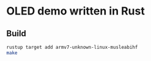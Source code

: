 # OLED demo written in Rust

## Build

```sh
rustup target add armv7-unknown-linux-musleabihf
make
```
